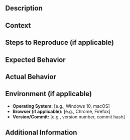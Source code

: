 ## Description
<!-- Please provide a clear and concise description of your question or issue. -->

## Context
<!-- Provide any relevant context or background information that might help in understanding the question or issue. -->

## Steps to Reproduce (if applicable)
<!-- If this is a problem that can be reproduced, please outline the steps to do so. -->

## Expected Behavior
<!-- Describe what you expected to happen. -->

## Actual Behavior
<!-- Describe what actually happened. -->

## Environment (if applicable)
- **Operating System:** [e.g., Windows 10, macOS]
- **Browser (if applicable):** [e.g., Chrome, Firefox]
- **Version/Commit:** [e.g., version number, commit hash]

## Additional Information
<!-- Add any additional information, screenshots, or error messages that might be helpful in addressing the question or issue. -->
